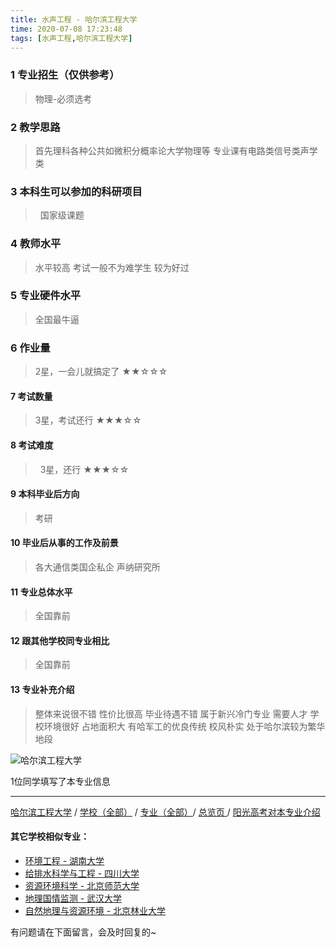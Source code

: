 ```yaml
---
title: 水声工程 - 哈尔滨工程大学
time: 2020-07-08 17:23:48
tags: [水声工程,哈尔滨工程大学]
---
```

### 1 专业招生（仅供参考）  
> 物理-必须选考

### 2 教学思路
> 首先理科各种公共如微积分概率论大学物理等 专业课有电路类信号类声学类

### 3 本科生可以参加的科研项目
>  国家级课题

### 4 教师水平
> 水平较高 考试一般不为难学生 较为好过

### 5 专业硬件水平
> 全国最牛逼

### 6 作业量
>2星，一会儿就搞定了
★★☆☆☆

#### 7 考试数量
>3星，考试还行
★★★☆☆

#### 8 考试难度
> 
3星，还行
★★★☆☆

#### 9 本科毕业后方向
> 考研

#### 10 毕业后从事的工作及前景
> 各大通信类国企私企 声纳研究所

#### 11 专业总体水平
> 全国靠前

#### 12 跟其他学校同专业相比
> 全国靠前

#### 13 专业补充介绍
> 整体来说很不错 性价比很高 毕业待遇不错 属于新兴冷门专业 需要人才 学校环境很好 占地面积大 有哈军工的优良传统 校风朴实 处于哈尔滨较为繁华地段

![哈尔滨工程大学](http://upload-images.jianshu.io/upload_images/6206192-74d853c76a74ba5d.png?imageMogr2/auto-orient/strip%7CimageView2/2/w/1240)

1位同学填写了本专业信息
***
[哈尔滨工程大学](https://univgo.github.io/2020/07/08/哈尔滨工程大学) / [学校（全部）](https://univgo.github.io/2020/07/09/学校汇总页) / [专业（全部）](https://univgo.github.io/2020/07/09/专业汇总页)/ [总览页 ](https://univgo.github.io/2020/07/09/总览)/ [阳光高考对本专业介绍](http://gaokao.chsi.com.cn/sch/zyk/view.do?schId=73395184&specId=213778858)
#### 其它学校相似专业：
- [环境工程 - 湖南大学](https://univgo.github.io/2020/07/08/环境工程%20-%20湖南大学)
- [给排水科学与工程 - 四川大学](https://univgo.github.io/2020/07/08/给排水科学与工程%20-%20四川大学)
- [资源环境科学 - 北京师范大学](https://univgo.github.io/2020/07/08/资源环境科学%20-%20北京师范大学)
- [地理国情监测 - 武汉大学](https://univgo.github.io/2020/07/08/地理国情监测%20-%20武汉大学)
- [自然地理与资源环境 - 北京林业大学](https://univgo.github.io/2020/07/08/自然地理与资源环境%20-%20北京林业大学)



有问题请在下面留言，会及时回复的~
